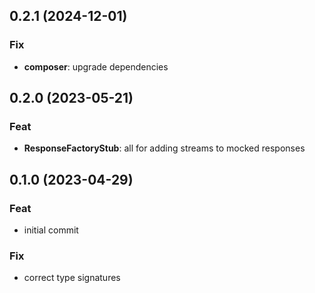 ## 0.2.1 (2024-12-01)

### Fix

- **composer**: upgrade dependencies

## 0.2.0 (2023-05-21)

### Feat

- **ResponseFactoryStub**: all for adding streams to mocked responses

## 0.1.0 (2023-04-29)

### Feat

- initial commit

### Fix

- correct type signatures

